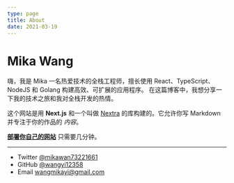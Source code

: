 ```yaml
---
type: page
title: About
date: 2021-03-19
---
```


# Mika Wang

嗨，我是 Mika 一名热爱技术的全栈工程师，擅长使用 React、TypeScript、NodeJS 和 Golang 构建高效、可扩展的应用程序。
在这篇博客中，我想分享一下我的技术之旅和我对全栈开发的热情。

这个网站是用 **Next.js** 和一个叫做 [Nextra](https://nextra.vercel.app/) 的库构建的。它允许你写 Markdown 并专注于你的作品的 _内容_。

[**部署你自己的网站**](https://vercel.com/new/clone?demo-title=Portfolio+Starter+Kit&demo-description=Easily+create+a+portfolio+with+Next.js+and+Markdown.&demo-url=https%3A%2F%2Fdemo.vercel.blog%2F&demo-image=%2F%2Fimages.ctfassets.net%2Fe5382hct74si%2F2aC4eHLrOKmT4fnLfoNGK2%2F14b1e6bbe598ec023ffe85001d31e634%2FCleanShot_2022-04-11_at_23.12.01.png&project-name=Portfolio+Starter+Kit&repository-name=portfolio-starter-kit&repository-url=https%3A%2F%2Fgithub.com%2Fvercel%2Fnextjs-portfolio-starter&from=templates&skippable-integrations=1&teamCreateStatus=hidden) 只需要几分钟。

---

- Twitter [@mikawan73221661](https://twitter.com/mikawan73221661)
- GitHub [@wangyi12358](https://github.com/wangyi12358)
- Email wangmikayi@gmail.com